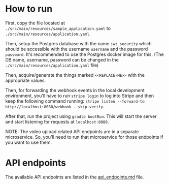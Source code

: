 # How to run

First, copy the file located at `./src/main/resources/sample_application.yaml` to `./src/main/resources/application.yaml`.

Then, setup the Postgres database with the name `jwt_security` which should be accessible with the username `username` and the password `password`.
It's recommended to use the Postgres docker image for this. (The DB name, username, password can be changed in the `./src/main/resources/application.yaml` file)

Then, acquire/generate the things marked `<<REPLACE-ME>>` with the appropriate values.

Then, for forwarding the webhook events in the local development environment, you'll have to run `stripe login` to log into Stripe and then keep the following command running:
`stripe listen --forward-to http://localhost:8080/webhook --skip-verify`.

After that, run the project using `gradle bootRun`. This will start the server and start listening for requests at `localhost:8080`.

NOTE: The video upload related API endpoints are in a separate microservice. So, you'll need to run that microservice for those endpoints if you want to use them.

# API endpoints 

The available API endpoints are listed in the [api_endpoints.md](./api_endpoints.md) file.
